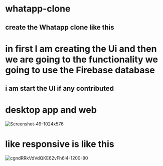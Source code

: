 # whatapp-clone
## create the Whatapp clone like this

# in first I am creating the Ui and then we are going to the functionality we going to use the Firebase database

## i am start the UI if any contributed 
# desktop app and web
![Screenshot-49-1024x576](https://user-images.githubusercontent.com/102545337/199979195-f8138cd7-106a-4560-923b-db5351f0de52.png)


# like responsive is like this


![cgndRRkVdVdQKE62vFh6i4-1200-80](https://user-images.githubusercontent.com/102545337/199980168-8e492684-35c1-4b31-b9e6-09e2c94d5706.png)
